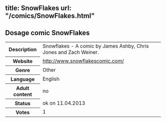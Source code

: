 title: SnowFlakes
url: "/comics/SnowFlakes.html"
---
Dosage comic SnowFlakes
-----------------------------------------

<table class="comicinfo">
<tr>
<th>Description</th><td>Snowflakes - A comic by James Ashby, Chris Jones and Zach Weiner.</td>
</tr>
<tr>
<th>Website</th><td><a href="http://www.snowflakescomic.com/">http://www.snowflakescomic.com/</a></td>
</tr>
<tr>
<th>Genre</th><td>Other</td>
</tr>
<tr>
<th>Language</th><td>English</td>
</tr>
<tr>
<th>Adult content</th><td>no</td>
</tr>
<tr>
<th>Status</th><td>ok on 11.04.2013</td>
</tr>
<tr>
<th>Votes</th><td>1</div></td>
</tr>
</table>
